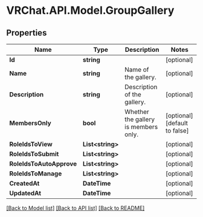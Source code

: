 # VRChat.API.Model.GroupGallery

## Properties

Name | Type | Description | Notes
------------ | ------------- | ------------- | -------------
**Id** | **string** |  | [optional] 
**Name** | **string** | Name of the gallery. | [optional] 
**Description** | **string** | Description of the gallery. | [optional] 
**MembersOnly** | **bool** | Whether the gallery is members only. | [optional] [default to false]
**RoleIdsToView** | **List&lt;string&gt;** |   | [optional] 
**RoleIdsToSubmit** | **List&lt;string&gt;** |   | [optional] 
**RoleIdsToAutoApprove** | **List&lt;string&gt;** |   | [optional] 
**RoleIdsToManage** | **List&lt;string&gt;** |   | [optional] 
**CreatedAt** | **DateTime** |  | [optional] 
**UpdatedAt** | **DateTime** |  | [optional] 

[[Back to Model list]](../README.md#documentation-for-models) [[Back to API list]](../README.md#documentation-for-api-endpoints) [[Back to README]](../README.md)

